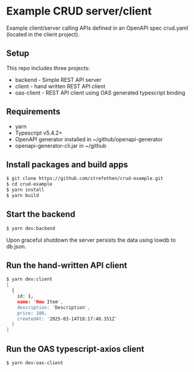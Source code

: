 # Example CRUD server/client
Example client/server calling APIs defined in an OpenAPI spec crud.yaml (located in the client project).

## Setup
This repo includes three projects:

* backend - Simple REST API server
* client - hand written REST API client
* oas-client - REST API client using OAS generated typescript binding

## Requirements
* yarn
* Typescript v5.4.2+
* OpenAPI generator installed in ~/github/openapi-generator
* openapi-generator-cli.jar in ~/github

## Install packages and build apps
```bash
$ git clone https://github.com/strefethen/crud-example.git
$ cd crud-example
$ yarn install
$ yarn build
```

## Start the backend
```bash
$ yarn dev:backend
```

Upon graceful shutdown the server persists the data using lowdb to db.json.

## Run the hand-written API client
```bash
$ yarn dev:client
[
  {
    id: 1,
    name: 'New Item',
    description: 'Description',
    price: 100,
    createdAt: '2025-03-14T18:17:40.351Z'
  }
]
```

## Run the OAS typescript-axios client
```bash
$ yarn dev:oas-client
```